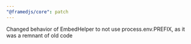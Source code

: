 ```yaml
---
"@framedjs/core": patch
---
```


Changed behavior of EmbedHelper to not use process.env.PREFIX, as it was a remnant of old code
